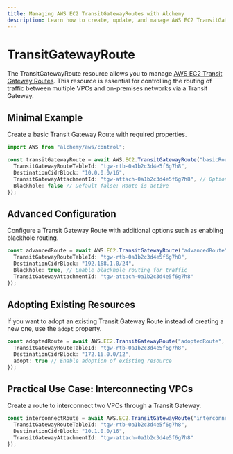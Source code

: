 ```yaml
---
title: Managing AWS EC2 TransitGatewayRoutes with Alchemy
description: Learn how to create, update, and manage AWS EC2 TransitGatewayRoutes using Alchemy Cloud Control.
---
```


# TransitGatewayRoute

The TransitGatewayRoute resource allows you to manage [AWS EC2 Transit Gateway Routes](https://docs.aws.amazon.com/ec2/latest/userguide/). This resource is essential for controlling the routing of traffic between multiple VPCs and on-premises networks via a Transit Gateway.

## Minimal Example

Create a basic Transit Gateway Route with required properties.

```ts
import AWS from "alchemy/aws/control";

const transitGatewayRoute = await AWS.EC2.TransitGatewayRoute("basicRoute", {
  TransitGatewayRouteTableId: "tgw-rtb-0a1b2c3d4e5f6g7h8",
  DestinationCidrBlock: "10.0.0.0/16",
  TransitGatewayAttachmentId: "tgw-attach-0a1b2c3d4e5f6g7h8", // Optional but common
  Blackhole: false // Default false: Route is active
});
```

## Advanced Configuration

Configure a Transit Gateway Route with additional options such as enabling blackhole routing.

```ts
const advancedRoute = await AWS.EC2.TransitGatewayRoute("advancedRoute", {
  TransitGatewayRouteTableId: "tgw-rtb-0a1b2c3d4e5f6g7h8",
  DestinationCidrBlock: "192.168.1.0/24",
  Blackhole: true, // Enable blackhole routing for traffic
  TransitGatewayAttachmentId: "tgw-attach-0a1b2c3d4e5f6g7h8"
});
```

## Adopting Existing Resources

If you want to adopt an existing Transit Gateway Route instead of creating a new one, use the `adopt` property.

```ts
const adoptedRoute = await AWS.EC2.TransitGatewayRoute("adoptedRoute", {
  TransitGatewayRouteTableId: "tgw-rtb-0a1b2c3d4e5f6g7h8",
  DestinationCidrBlock: "172.16.0.0/12",
  adopt: true // Enable adoption of existing resource
});
```

## Practical Use Case: Interconnecting VPCs

Create a route to interconnect two VPCs through a Transit Gateway.

```ts
const interconnectRoute = await AWS.EC2.TransitGatewayRoute("interconnectRoute", {
  TransitGatewayRouteTableId: "tgw-rtb-0a1b2c3d4e5f6g7h8",
  DestinationCidrBlock: "10.1.0.0/16",
  TransitGatewayAttachmentId: "tgw-attach-0a1b2c3d4e5f6g7h8"
});
```